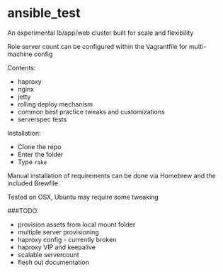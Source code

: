 ansible_test
============

An experimental lb/app/web cluster built for scale and flexibility

Role server count can be configured within the Vagrantfile for multi-machine config

Contents:
* haproxy
* nginx
* jetty
* rolling deploy mechanism
* common best practice tweaks and customizations
* serverspec tests

Installation:
* Clone the repo
* Enter the folder
* Type  `rake`

Manual installation of requirements can be done via Homebrew and the included Brewfile

Tested on OSX, Ubuntu may require some tweaking

###TODO:
  * provision assets from local mount folder
  * multiple server provisioning
  * haproxy config - currently broken
  * haproxy VIP and keepalive
  * scalable servercount
  * flesh out documentation

